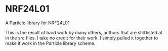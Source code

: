 # NRF24L01

A Particle library for NRF24L01

This is the result of hard work by many others, authors that are still listed at in the src files.  I take no credit for their work.  I simply pulled it together to make it work in the Particle library scheme.
